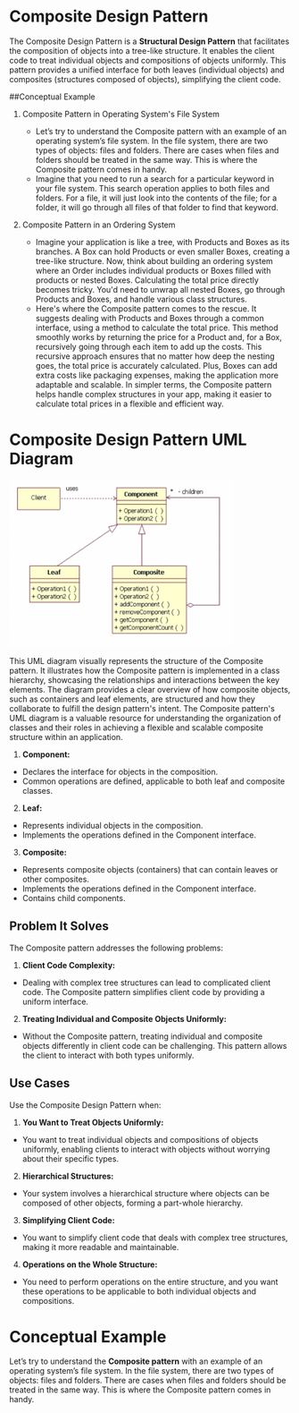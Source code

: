 # Composite Design Pattern

The Composite Design Pattern is a **Structural Design Pattern** that facilitates the composition of objects into a tree-like structure. It enables the client code to treat individual objects and compositions of objects uniformly. This pattern provides a unified interface for both leaves (individual objects) and composites (structures composed of objects), simplifying the client code.

##Conceptual Example
1. Composite Pattern in Operating System's File System
   - Let’s try to understand the Composite pattern with an example of an operating system’s file system. In the file system, there are two types of objects: files and folders. There are cases when files and folders should be treated in the same way. This is where the Composite pattern comes in handy. 
   - Imagine that you need to run a search for a particular keyword in your file system. This search operation applies to both files and folders. For a file, it will just look into the contents of the file; for a folder, it will go through all files of that folder to find that keyword.
   
2. Composite Pattern in an Ordering System
   - Imagine your application is like a tree, with Products and Boxes as its branches. A Box can hold Products or even smaller Boxes, creating a tree-like structure. Now, think about building an ordering system where an Order includes individual products or Boxes filled with products or nested Boxes. Calculating the total price directly becomes tricky. You'd need to unwrap all nested Boxes, go through Products and Boxes, and handle various class structures.
   - Here's where the Composite pattern comes to the rescue. It suggests dealing with Products and Boxes through a common interface, using a method to calculate the total price. This method smoothly works by returning the price for a Product and, for a Box, recursively going through each item to add up the costs. This recursive approach ensures that no matter how deep the nesting goes, the total price is accurately calculated. Plus, Boxes can add extra costs like packaging expenses, making the application more adaptable and scalable. In simpler terms, the Composite pattern helps handle complex structures in your app, making it easier to calculate total prices in a flexible and efficient way.
   
# Composite Design Pattern UML Diagram

  <img src="composite_design_pattern_uml_diagram.png" alt="Composite Design Pattern UML Diagram" width="400" height="300">


This UML diagram visually represents the structure of the Composite pattern. It illustrates how the Composite pattern is implemented in a class hierarchy, showcasing the relationships and interactions between the key elements. The diagram provides a clear overview of how composite objects, such as containers and leaf elements, are structured and how they collaborate to fulfill the design pattern's intent. The Composite pattern's UML diagram is a valuable resource for understanding the organization of classes and their roles in achieving a flexible and scalable composite structure within an application.
1. **Component:**
  - Declares the interface for objects in the composition.
  - Common operations are defined, applicable to both leaf and composite classes.

2. **Leaf:**
  - Represents individual objects in the composition.
  - Implements the operations defined in the Component interface.

3. **Composite:**
  - Represents composite objects (containers) that can contain leaves or other composites.
  - Implements the operations defined in the Component interface.
  - Contains child components.

## Problem It Solves

The Composite pattern addresses the following problems:

1. **Client Code Complexity:**
  - Dealing with complex tree structures can lead to complicated client code. The Composite pattern simplifies client code by providing a uniform interface.

2. **Treating Individual and Composite Objects Uniformly:**
  - Without the Composite pattern, treating individual and composite objects differently in client code can be challenging. This pattern allows the client to interact with both types uniformly.

## Use Cases

Use the Composite Design Pattern when:

1. **You Want to Treat Objects Uniformly:**
  - You want to treat individual objects and compositions of objects uniformly, enabling clients to interact with objects without worrying about their specific types.

2. **Hierarchical Structures:**
  - Your system involves a hierarchical structure where objects can be composed of other objects, forming a part-whole hierarchy.

3. **Simplifying Client Code:**
  - You want to simplify client code that deals with complex tree structures, making it more readable and maintainable.

4. **Operations on the Whole Structure:**
  - You need to perform operations on the entire structure, and you want these operations to be applicable to both individual objects and compositions.

# Conceptual Example

Let’s try to understand the **Composite pattern** with an example of an operating system’s file system. In the file system, there are two types of objects: files and folders. There are cases when files and folders should be treated in the same way. This is where the Composite pattern comes in handy.
